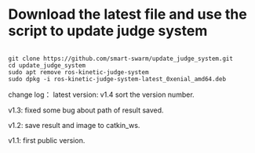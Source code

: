 # Download the latest file and use the script to update judge system
```

git clone https://github.com/smart-swarm/update_judge_system.git
cd update_judge_system
sudo apt remove ros-kinetic-judge-system
sudo dpkg -i ros-kinetic-judge-system-latest_0xenial_amd64.deb
```
change log：
latest version: v1.4
sort the version number.

v1.3:
fixed some bug about path of result saved. 

v1.2:
save result and image to catkin_ws.

v1.1:
first public version.
